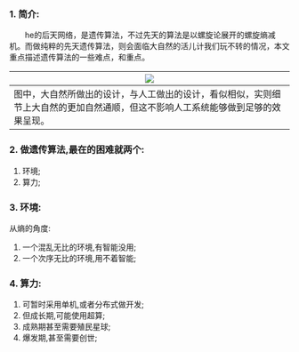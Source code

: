 ### 1. 简介:

　　he的后天网络，是遗传算法，不过先天的算法是以螺旋论展开的螺旋熵减机。而做纯粹的先天遗传算法，则会面临大自然的活儿计我们玩不转的情况，本文重点描述遗传算法的一些难点，和重点。

| ![](assets/46_大自然与人工设计对比示图.png) |
| --- |
| 图中，大自然所做出的设计，与人工做出的设计，看似相似，实则细节上大自然的更加自然通顺，但这不影响人工系统能够做到足够的效果呈现。 |

### 2. 做遗传算法,最在的困难就两个:

1. 环境;
2. 算力;

### 3. 环境:

从熵的角度:
1. 一个混乱无比的环境,有智能没用;
2. 一个次序无比的环境,用不着智能;

### 4. 算力:

1. 可暂时采用单机,或者分布式做开发;
2. 但成长期,可能使用超算;
3. 成熟期甚至需要殖民星球;
4. 爆发期,甚至需要创世;
